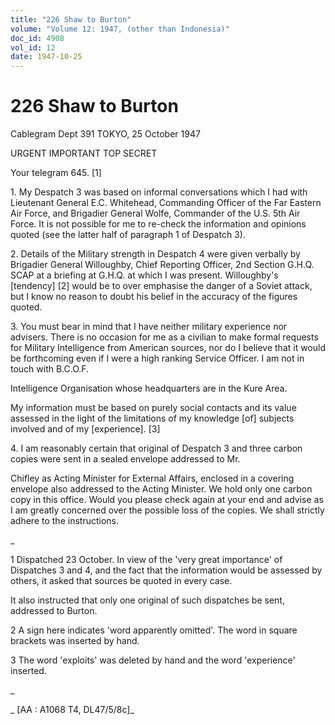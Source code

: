 ```yaml
---
title: "226 Shaw to Burton"
volume: "Volume 12: 1947, (other than Indonesia)"
doc_id: 4908
vol_id: 12
date: 1947-10-25
---
```


# 226 Shaw to Burton

Cablegram Dept 391 TOKYO, 25 October 1947

URGENT IMPORTANT TOP SECRET

Your telegram 645. [1]

1\. My Despatch 3 was based on informal conversations which I had with Lieutenant General E.C. Whitehead, Commanding Officer of the Far Eastern Air Force, and Brigadier General Wolfe, Commander of the U.S. 5th Air Force. It is not possible for me to re-check the information and opinions quoted (see the latter half of paragraph 1 of Despatch 3).

2\. Details of the Military strength in Despatch 4 were given verbally by Brigadier General Willoughby, Chief Reporting Officer, 2nd Section G.H.Q. SCAP at a briefing at G.H.Q. at which I was present. Willoughby's [tendency] [2] would be to over emphasise the danger of a Soviet attack, but I know no reason to doubt his belief in the accuracy of the figures quoted.

3\. You must bear in mind that I have neither military experience nor advisers. There is no occasion for me as a civilian to make formal requests for Military Intelligence from American sources, nor do I believe that it would be forthcoming even if I were a high ranking Service Officer. I am not in touch with B.C.O.F.

Intelligence Organisation whose headquarters are in the Kure Area.

My information must be based on purely social contacts and its value assessed in the light of the limitations of my knowledge [of] subjects involved and of my [experience]. [3]

4\. I am reasonably certain that original of Despatch 3 and three carbon copies were sent in a sealed envelope addressed to Mr.

Chifley as Acting Minister for External Affairs, enclosed in a covering envelope also addressed to the Acting Minister. We hold only one carbon copy in this office. Would you please check again at your end and advise as I am greatly concerned over the possible loss of the copies. We shall strictly adhere to the instructions.

_

1 Dispatched 23 October. In view of the 'very great importance' of Dispatches 3 and 4, and the fact that the information would be assessed by others, it asked that sources be quoted in every case.

It also instructed that only one original of such dispatches be sent, addressed to Burton.

2 A sign here indicates 'word apparently omitted'. The word in square brackets was inserted by hand.

3 The word 'exploits' was deleted by hand and the word 'experience' inserted.

_

_ [AA : A1068 T4, DL47/5/8c]_
